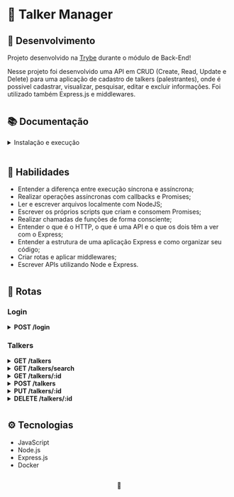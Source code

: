 # 🎤 Talker Manager

## 📡 Desenvolvimento

Projeto desenvolvido na <a href="https://betrybe.com/" target="_blank">Trybe</a> durante o módulo de Back-End!

Nesse projeto foi desenvolvido uma API em CRUD (Create, Read, Update e Delete) para uma aplicação de cadastro de talkers (palestrantes), onde é possivel cadastrar, visualizar, pesquisar, editar e excluir informações. Foi utilizado também Express.js e middlewares.

#

## 📚 Documentação

<details>
<summary>Instalação e execução</summary>
    <br />
  
Clone o repositório:

```
git clone git@github.com:lauropera/talker-manager.git
```

<details>
  <summary><strong>🐋 Rodando no Docker vs Localmente</strong></summary>
  
  ## Com Docker
 
  > Rode o serviço `node` com o comando `docker-compose up -d`.
  - Esse serviço irá inicializar um container chamado `talker_manager`.
  - A partir daqui você pode rodar o container via CLI ou abri-lo no VS Code.

> Use o comando `docker exec -it talker_manager bash`.

- Ele te dará acesso ao terminal interativo do container criado pelo compose, que está rodando em segundo plano.

> Instale as dependências [**Caso existam**] com `npm install`

> Execute a aplicação com `npm start` ou `npm run dev`

:eyes: **De olho na dica:**

A extensão `Remote - Containers` do VS Code (que estará na seção de extensões recomendadas do programa) é indicada para que você possa desenvolver sua aplicação no container Docker direto no VS Code, como você faz com seus arquivos locais.

---

## Sem Docker

> :information_source: Instale as dependências [**Caso existam**] com `npm install`

- **:warning: Atenção:** Não rode o comando npm audit fix! Ele atualiza várias dependências do projeto, e essa atualização gera conflitos com o avaliador.

- **✨ Dica:** Para rodar o projeto desta forma, obrigatoriamente você deve ter o `node` instalado em seu computador.
- **✨ Dica:** O avaliador espera que a versão do `node` utilizada seja a 16.

  <br/>
</details>
</details>
  <br />

## 📜 Habilidades

- Entender a diferença entre execução síncrona e assíncrona;
- Realizar operações assíncronas com callbacks e Promises;
- Ler e escrever arquivos localmente com NodeJS;
- Escrever os próprios scripts que criam e consomem Promises;
- Realizar chamadas de funções de forma consciente;
- Entender o que é o HTTP, o que é uma API e o que os dois têm a ver com o Express;
- Entender a estrutura de uma aplicação Express e como organizar seu código;
- Criar rotas e aplicar middlewares;
- Escrever APIs utilizando Node e Express.

#

## 🔎 Rotas

### Login

<details>
  <summary><strong>POST /login</strong></summary>
  </br>
  • Se o login for feito com sucesso retorna um token para o usuário.
</details>

### Talkers

<details>
  <summary><strong>GET /talkers</strong></summary>
  </br>
  • Traz todos os talkers (palestrantes) do banco de dados.
  </br>
</details>

<details>
  <summary><strong>GET /talkers/search</strong></summary>
  </br>
  • Busca talkers pelo nome através da query "q".
  </br>
</details>

<details>
  <summary><strong>GET /talkers/:id</strong></summary>
  </br>
  • Traz um talker por id do banco de dados.
  </br>
</details>

<details>
  <summary><strong>POST /talkers</strong></summary>
  </br>
  • Cadastra um novo talker (pessoa palestrante).
  </br>
  • Valida o token - req.authorization.
</details>

<details>
  <summary><strong>PUT /talkers/:id</strong></summary>
  </br>
  • Atualiza um talker por ID.
  </br>
  • Valida o token - req.authorization.
</details>

<details>
  <summary><strong>DELETE /talkers/:id</strong></summary>
   </br>
  • Deleta um talker por id do banco de dados.
  </br>
  • Valida o token - req.authorization.
</details>

#

## ⚙️ Tecnologias

- JavaScript
- Node.js
- Express.js
- Docker

##

<div>
  <p align="center">🍐</p>
</div>
